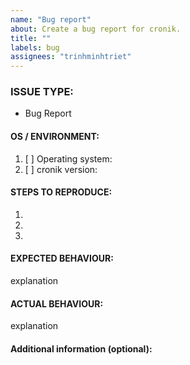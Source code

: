 ```yaml
---
name: "Bug report"
about: Create a bug report for cronik.
title: ""
labels: bug
assignees: "trinhminhtriet"
---
```


<!---
1. Verify first that your issue/request is not already reported on GitHub.

2. PLEASE FILL OUT ALL REQUIRED INFORMATION BELOW! Otherwise it might take more time to properly handle this bug report.
-->

### ISSUE TYPE:

- Bug Report

#### OS / ENVIRONMENT:

1. [ ] Operating system:
2. [ ] cronik version:

#### STEPS TO REPRODUCE:

1.
2.
3.

#### EXPECTED BEHAVIOUR:

explanation

#### ACTUAL BEHAVIOUR:

explanation

#### Additional information (optional):
